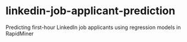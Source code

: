 # linkedin-job-applicant-prediction
Predicting first-hour LinkedIn job applicants using regression models in RapidMiner
